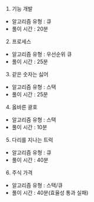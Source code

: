 1. 기능 개발
- 알고리즘 유형 : 큐
- 풀이 시간 : 20분

2. 프로세스
- 알고리즘 유형 : 우선순위 큐
- 풀이 시간 : 25분

3. 같은 숫자는 싫어
- 알고리즘 유형 : 스택
- 풀이 시간 : 25분

4. 옳바른 괄호
- 알고리즘 유형 : 스택
- 풀이 시간 : 10분

5. 다리를 지나는 트럭
- 알고리즘 유형 : 큐
- 풀이 시간 : 40분

6. 주식 가격
- 알고리즘 유형 : 스택/큐
- 풀이 시간 : 40분(효율성 통과 실패)



